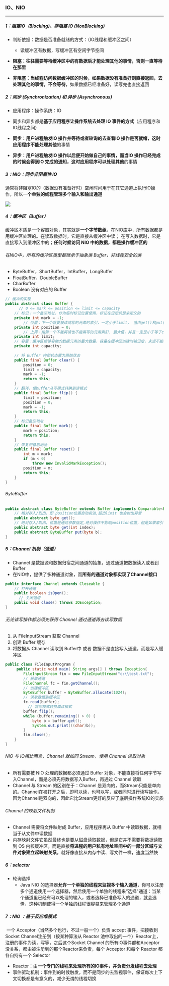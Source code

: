 ### IO、NIO

------

##### 1：阻塞IO（Blocking)、非阻塞 IO (NonBlocking)

- 判断依据：数据是否准备就绪的方式：（IO线程和缓冲区之间）
  - 读缓冲区有数据，写缓冲区有空闲字节空间

- **阻塞：**往往需要等待缓冲区中的有数据后才能处理其他的事情，否则**一直等待在那里**
- **非阻塞：**当线程访问数据缓冲区的时候，如果**数据没有准备好则直接返回，去处理其他的事情，不会等待**，如果数据已经准备好，读写完也直接返回

##### 2：同步 (Synchronization) 和 异步 (Asynchronous) 

- 应用程序：操作系统：IO
- 同步和异步都是**基于应用程序让操作系统去处理 IO 事件的方式**（应用程序和IO线程之间）

- **同步：**用户进程触发IO 操作并等待或者轮询的去查看IO 操作是否就绪，这时**应用程序不能处理其他**的事情
- **异步：**用户进程触发IO 操作以后便开始做自己的事情，而当IO 操作已经完成的时候会得到IO 完成的通知，这时**应用程序可以处理其他**的事情

##### 3：NIO：同步非阻塞性 IO

​	通常将非阻塞IO的（数据没有准备好时）空闲时间用于在其它通道上执行IO操作，所以一**个单独的线程管理多个输入和输出通道**

![](/Users/likang/Code/Git/Java-and-Middleware/Java_note/7：File，IO流/photots/NIO.png)

##### 4：缓冲区（Buffer）

​	缓冲区本质是一个容器对象，其实就是**一个字节数组**，在NIO库中，所有数据都是用缓冲区处理的。在读取数据时，它是直接从缓冲区中读； 在写入数据时，它是直接写入到缓冲区中的；**任何时候访问 NIO 中的数据，都是操作缓冲区的**

###### 在NIO中，所有的缓冲区类型都继承于抽象类 Buffer，非线程安全的类

- ByteBuffer，ShortBuffer，IntBuffer，LongBuffer
- FloatBuffer，DoubleBuffer
- CharBuffer
- Boolean 没有对应的 Buffer

```java
// 缓冲的实现
public abstract class Buffer {
	  // 0 <= mark <= position <= limit <= capacity 
    // 标记：一个备忘地址，作为临时标记位置使用，标记在设定前是未定义的
    private int mark = -1;
		// 位置：下一个将要被读或写的元素的索引，一定小于limit， 值由get()和put()方法的调用来更新
    private int position = 0;
		// 上界：指第一个不能再读也不能再写的元素索引. 最大值，并且一定是小于等于capacity的
    private int limit;
    // 容量：缓冲区能够容纳的数据元素的最大数量，容量在缓冲区创建时被设定，永远不能改变
    private int capacity; 
  
  	// 将 Buffer 内部状态置为原始状态
  	public final Buffer clear() {
        position = 0;
        limit = capacity;
        mark = -1;
        return this;
    }
  	// 翻转，使buffer从写模式转换到读模式
  	public final Buffer flip() {
        limit = position;
        position = 0;
        mark = -1;
        return this;
    }
  	// 标记备忘地址
  	public final Buffer mark() {
        mark = position;
        return this;
    }
  	// 恢复到备忘地址
    public final Buffer reset() {
        int m = mark;
        if (m < 0)
            throw new InvalidMarkException();
        position = m;
        return this;
    }
}
```

###### ByteBuffer

```java
public abstract class ByteBuffer extends Buffer implements Comparable<ByteBuffer>{
    // 相对存入/取出，即 position位置自动前进,超出limit 也会抛出异常
    public abstract byte get();
    // 绝对存入/取出，位置是通过参数指定,绝对操作不影响position位置，但是如果索引位置超出limit，则会抛出IndexOutOfBoundsException；
    public abstract byte get(int index);
    public abstract ByteBuffer put(byte b);
}
```

##### 5：Channel 机制（通道）

- Channel 是数据源和数据归宿之间通道的抽象，通过通道把数据读入或者到 Buffer
- 在NIO中，提供了多种通道对象，而**所有的通道对象都实现了Channel接口**

```java
public interface Channel extends Closeable {
    // 打开通道
    public boolean isOpen();
	  // 关闭通道
    public void close() throws IOException;
}
```

###### 无论读写操作都必须先获得 Channel 通过通道再去读写数据 

1. 从 FileInputStream 获取 Channel
2. 创建 Buffer 缓存
3. 将数据从 Channel 读取到 Buffer中 或者 数据不是直接写入通道，而是写入缓冲区 

```java
public class FileInputProgram {  
     public static void main( String args[] ) throws Exception{  
        FileInputStream fin = new FileInputStream("c:\\test.txt");  
        // 获取通道
        FileChannel fc = fin.getChannel();
        // 创建缓冲区
        ByteBuffer buffer = ByteBuffer.allocate(1024);  
        // 读取数据到缓冲区
        fc.read(buffer);
	      // 将写模式转换成读模式
        buffer.flip();  
        while (buffer.remaining() > 0) { 
            byte b = buffer.get();  
            System.out.print(((char)b));  
        }  
        fin.close();
    }  
}
```

###### NIO 与 IO相比而言，Channel 就如同 Stream，使用 Channel 读取对象

- 所有需要被 NIO 处理的数据都必须通过 Buffer 对象，不能直接将任何字节写入Channel，而是必须先将数据写入Buffer，再通过 Channel 读取
- Channel 与 Stream 的区别在于：Channel 是双向的，而Stream只能是单向的。Channel在被打开之后，即可以读，也可以写，或者同时进行读写操作。 因为Channel是双向的，因此它比Stream更好的反应了底层操作系统IO的实质

###### Channel 的映射文件机制

- Channel 需要将文件映射成 Buffer，应用程序再从 Buffer 中读取数据，就相当于从文件中读数据
- 内存映射文件它虽然最终也是要从磁盘读取数据，但是它并不需要将数据读取到 OS 内核缓冲区，而是直接**将进程的用户私有地址空间中的一部分区域与文件对象建立起映射关系**，就好像直接从内存中读、写文件一样，速度当然快

##### 6：selector 

- 轮询选择
  - Java NIO 的选择器**允许一个单独的线程来监视多个输入通道**，你可以注册多个通道使用一个选择器，然后使用一个单独的线程来“选择"通道：当某个通道里已经有可以处理的输入，或者选择已准备写入的通道，就会选怿，这种机制使得一个单独的线程很容易来管理多个通道

##### 7：NIO ：基于反应堆模式

​	一个 Acceptor（当然多个也行，不过一般一个）负责 accept 事件，把接收到Socket Channel注册到（按某种算法从 Reactor 池中取出的一个）Reactor上，注册的事件为读，写等，之后这个Socket Channel 的所有IO事件都和Acceptor没关系，都由被注册到的那个Reactor来负责，每个 Acceptor 和每个 Reactor 都各自持有一个 Selector

- Reactor：由**一个专门的线程来处理所有的IO事件，并负责分发线程去处理**
- 事件驱动机制：事件到的时候触发，而不是同步的去监视事件，保证每次上下文切换都是有意义的，减少无谓的线程切换



